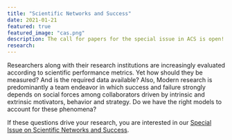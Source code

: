```yaml
---
title: "Scientific Networks and Success"
date: 2021-01-21
featured: true
featured_image: "cas.png"
description: The call for papers for the special issue in ACS is open!
research:
---
```



Researchers along with their research institutions are increasingly evaluated according to scientific performance metrics. Yet how should they be measured? And is the required data available? Also, Modern research is predominantly a team endeavor in which success and failure strongly depends on social forces among collaborators driven by intrinsic and extrinsic motivators, behavior and strategy. Do we have the right models to account for these phenomena?

If these questions drive your research, you are interested in our [Special Issue on Scientific Networks and Success][1].

[1]: https://www.worldscientific.com/page/acs/callforpapers01
